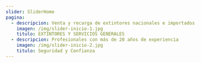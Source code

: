 ```yaml
---
slider: SliderHome
pagina:
  - descripcion: Venta y recarga de extintores nacionales e importados.
    imagen: /img/slider-inicio-1.jpg
    titulo: EXTINTORES Y SERVICIOS GENERALES
  - descripcion: Profesionales con más de 20 años de experiencia
    imagen: /img/slider-inicio-2.jpg
    titulo: Seguridad y Confianza
---
```


